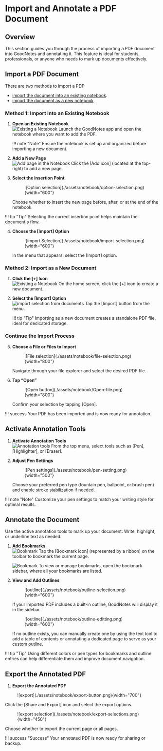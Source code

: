 # Import and Annotate a PDF Document


## Overview
This section guides you through the process of importing a PDF document into GoodNotes and annotating it. This feature is ideal for students, professionals, or anyone who needs to mark up documents effectively.


## Import a PDF Document

There are two methods to import a PDF:

- [import the document into an existing notebook](#method-1-import-into-an-existing-notebook).
- [import the document as a new notebook](#method-2-import-as-a-new-document). 

### Method 1: Import into an Existing Notebook

1. **Open an Existing Notebook**  
   ![Existing a Notebook](./assets/notebook/documents-view-with-notebook.png)
   Launch the GoodNotes app and open the notebook where you want to add the PDF.


    !!! note "Note"
        Ensure the notebook is set up and organized before importing a new document.

2. **Add a New Page**  
   ![Add page in the Notebook](./assets/notebook/existing_documents_add_page.png)
   Click the [Add icon] (located at the top-right) to add a new page.

3. **Select the Insertion Point**  
    <figure markdown>
      ![Option selection](./assets/notebook/option-selection.png){width="600"}
    </figure>  
   Choose whether to insert the new page before, after, or at the end of the notebook.

!!! tip "Tip"
    Selecting the correct insertion point helps maintain the document's flow.

4. **Choose the [Import] Option**
    <figure markdown>
      ![import Selection](./assets/notebook/import-selection.png){width="600"}
    </figure>
   In the menu that appears, select the [Import] option.

### Method 2: Import as a New Document

1. **Click the [+] Icon**  
   ![Existing a Notebook](./assets/notebook/documents-view-with-notebook.png)
   On the home screen, click the [+] icon to create a new document.

2. **Select the [Import] Option**  
   ![import selection from documents](./assets/notebook/Import-from-documents.png)
   Tap the [Import] button from the menu.
   
    !!! tip "Tip"
        Importing as a new document creates a standalone PDF file, ideal for dedicated storage.

### Continue the Import Process

5. **Choose a File or Files to Import** 
    <figure markdown>
         ![File selection](./assets/notebook/file-selection.png){width="800"}
    </figure>
   Navigate through your file explorer and select the desired PDF file.

6. **Tap “Open”**  
    <figure markdown>
         ![Open button](./assets/notebook/Open-file.png){width="800"}
    </figure>
   Confirm your selection by tapping [Open].  
   
!!! success
    Your PDF has been imported and is now ready for annotation.

## Activate Annotation Tools

1. **Activate Annotation Tools**  
![Annotation tools](./assets/notebook/annotation-tools.png)
   From the top menu, select tools such as [Pen], [Highlighter], or [Eraser].

2. **Adjust Pen Settings**
    <figure markdown>
         ![Pen settings](./assets/notebook/pen-setting.png){width="500"}
    </figure>

   Choose your preferred pen type (fountain pen, ballpoint, or brush pen) and enable stroke stabilization if needed.
   
!!! note "Note"
    Customize your pen settings to match your writing style for optimal results.

## Annotate the Document
   Use the active annotation tools to mark up your document: Write, highlight, or underline text as needed.

1. **Add Bookmarks**  
![Bookmark](./assets/notebook/bookmark-in-notebook.png)
   Tap the [Bookmark icon] (represented by a ribbon) on the toolbar to bookmark the current page.

   ![Bookmark](./assets/notebook/view-bookmark.png)
   To view or manage bookmarks, open the bookmark sidebar, where all your bookmarks are listed.

2. **View and Add Outlines**
    <figure markdown>
         ![outline](./assets/notebook/outline-selection.png){width="600"}
    </figure>
   If your imported PDF includes a built-in outline, GoodNotes will display it in the sidebar. 

    <figure markdown>
         ![outline](./assets/notebook/outline-editting.png){width="600"}
    </figure> 
   If no outline exists, you can manually create one by using the text tool to add a table of contents or annotating a dedicated page to serve as your custom outline.

!!! tip "Tip"
    Using different colors or pen types for bookmarks and outline entries can help differentiate them and improve document navigation.


## Export the Annotated PDF

1. **Export the Annotated PDF**  
<figure markdown>
   ![export](./assets/notebook/export-button.png){width="700"}
</figure> 
Click the [Share and Export] icon and select the export options.  

<figure markdown>
   ![export selection](./assets/notebook/export-selections.png){width="450"}
</figure> 
Choose whether to export the current page or all pages.
    
!!! success "Success"
    Your annotated PDF is now ready for sharing or backup.
